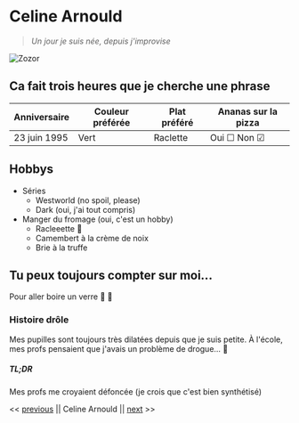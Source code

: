 # Celine Arnould
>*Un jour je suis née, depuis j'improvise*

![Zozor](https://lh3.googleusercontent.com/proxy/3U8p8bv9JyRj10Z1jhfGsCp8-a9kOB_HOgQXsEbDEvoVxvfiEhU7Qk-xrrsySSfJf39YFag07YAadx4IstYee6H0ci1YHQ--tCjazdcMwQEDnf4KrlqWUxO7PMl2Lefx)

## Ca fait trois heures que je cherche une phrase
| Anniversaire  | Couleur préférée  |  Plat préféré | Ananas sur la pizza  |
|---------------|-------------------|---------------|----------------------|
|  23 juin 1995 |       Vert        | Raclette      |  Oui &#9744; Non &#9745;  |

## Hobbys
* Séries
  * Westworld (no spoil, please)
  * Dark (oui, j'ai tout compris)
* Manger du fromage (oui, c'est un hobby)
  * Racleeette :cheese:
  * Camembert à la crème de noix
  * Brie à la truffe 

## Tu peux toujours compter sur moi...
Pour aller boire un verre :beer: :beer:

### Histoire drôle
Mes pupilles sont toujours très dilatées depuis que je suis petite. À l'école, mes profs pensaient que j'avais un problème de drogue... :syringe:

##### TL;DR
Mes profs me croyaient défoncée (je crois que c'est bien synthétisé)

<< [previous](https://github.com/bryangustin/markdown-challenge/blob/master/README.md) || Celine Arnould || [next](https://github.com/okaycharlottes/markdowchallenge/blob/master/README.md) >>
